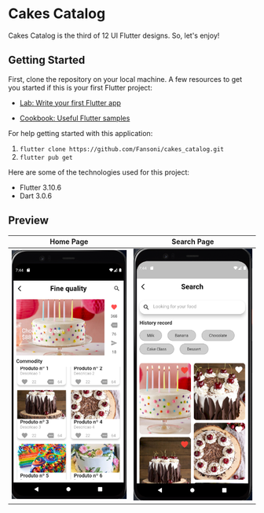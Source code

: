 
# Cakes Catalog

Cakes Catalog is the third of 12 UI Flutter designs. So, let's enjoy!

## Getting Started

First, clone the repository on your local machine.
A few resources to get you started if this is your first Flutter project:

- [Lab: Write your first Flutter app](https://docs.flutter.dev/get-started/codelab)

- [Cookbook: Useful Flutter samples](https://docs.flutter.dev/cookbook)

For help getting started with this application:

 1. `flutter clone https://github.com/Fansoni/cakes_catalog.git`
 2. `flutter pub get`

Here are some of the technologies used for this project:

 - Flutter 3.10.6
 - Dart 3.0.6

## Preview

| Home Page | Search Page |
|--|--|
| ![enter image description here](https://github.com/Fansoni/cakes_catalog/blob/master/assets/images/detail1.png?raw=true) | ![enter image description here](https://github.com/Fansoni/cakes_catalog/blob/master/assets/images/detail2.png?raw=true) |